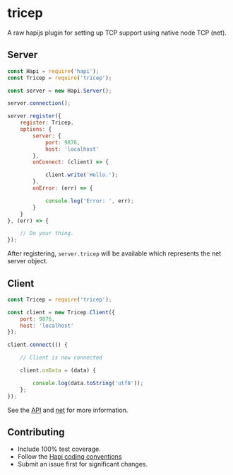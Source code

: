 # tricep

A raw hapijs plugin for setting up TCP support using native node TCP (net).

## Server
```js
const Hapi = require('hapi');
const Tricep = require('tricep');

const server = new Hapi.Server();

server.connection();

server.register({
    register: Tricep,
    options: {
        server: {
            port: 9876,
            host: 'localhost'
        },
        onConnect: (client) => {

            client.write('Hello.');
        },
        onError: (err) => {

            console.log('Error: ', err);
        }
    }
}, (err) => {

    // Do your thing.
});
```

After registering, `server.tricep` will be available which represents the net server object.

## Client
```js
const Tricep = require('tricep');

const client = new Tricep.Client({
    port: 9876,
    host: 'localhost'
});

client.connect(() {

    // Client is now connected

    client.onData = (data) {

        console.log(data.toString('utf8'));
    };
});
```

See the [API](https://github.com/Phenelo/tricep/blob/master/API.md) and
[net](https://nodejs.org/api/net.html) for more information.

## Contributing
* Include 100% test coverage.
* Follow the [Hapi coding conventions](http://hapijs.com/styleguide)
* Submit an issue first for significant changes.


